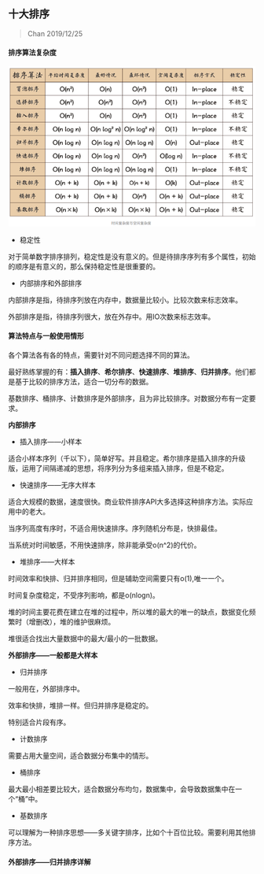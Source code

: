 ## 十大排序

> Chan 2019/12/25



<h4 style="color:bule;">排序算法复杂度</h4>

<img src = "../images/1.png">

- 稳定性

对于简单数字排序排列，稳定性是没有意义的。但是待排序序列有多个属性，初始的顺序是有意义的，那么保持稳定性是很重要的。

- 内部排序和外部排序

内部排序是指，待排序列放在内存中，数据量比较小。比较次数来标志效率。

外部排序是指，待排序列很大，放在外存中。用IO次数来标志效率。





#### 算法特点与一般使用情形

各个算法各有各的特点，需要针对不同问题选择不同的算法。

最好熟练掌握的有：**插入排序**、**希尔排序**、**快速排序**、**堆排序**、**归并排序**。他们都是基于比较的排序方法，适合一切分布的数据。

基数排序、桶排序、计数排序是外部排序，且为非比较排序。对数据分布有一定要求。



**内部排序**

- 插入排序——小样本

适合小样本序列（千以下），简单好写。并且稳定。希尔排序是插入排序的升级版，运用了间隔递减的思想，将序列分为多组来插入排序，但是不稳定。

- 快速排序——无序大样本

适合大规模的数据，速度很快。商业软件排序API大多选择这种排序方法。实际应用中的老大。

当序列高度有序时，不适合用快速排序。序列随机分布是，快排最佳。

当系统对时间敏感，不用快速排序，除非能承受o(n^2)的代价。

- 堆排序——大样本

时间效率和快排、归并排序相同，但是辅助空间需要只有o(1),唯一一个。

时间复杂度稳定，不受序列影响，都是o(nlogn)。

堆的时间主要花费在建立在堆的过程中，所以堆的最大的唯一的缺点，数据变化频繁时（增删改），堆的维护很麻烦。

堆很适合找出大量数据中的最大/最小的一批数据。



**外部排序——一般都是大样本**

- 归并排序

一般用在，外部排序中。

效率和快排，堆排一样。但归并排序是稳定的。

特别适合片段有序。

- 计数排序

需要占用大量空间，适合数据分布集中的情形。

- 桶排序

最大最小相差要比较大，适合数据分布均匀，数据集中，会导致数据集中在一个“桶”中。

- 基数排序

可以理解为一种排序思想——多关键字排序，比如个十百位比较。需要利用其他排序方法。



#### 外部排序——归并排序详解

